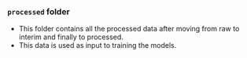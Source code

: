 ### `processed` folder

- This folder contains all the processed data after moving from raw to interim and finally to processed.
- This data is used as input to training the models.